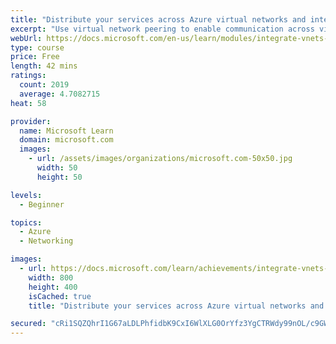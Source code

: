 ```yaml
---
title: "Distribute your services across Azure virtual networks and integrate them by using virtual network peering"
excerpt: "Use virtual network peering to enable communication across virtual networks in a way that's secure and minimally complex."
webUrl: https://docs.microsoft.com/en-us/learn/modules/integrate-vnets-with-vnet-peering/
type: course
price: Free
length: 42 mins
ratings:
  count: 2019
  average: 4.7082715
heat: 58

provider:
  name: Microsoft Learn
  domain: microsoft.com
  images:
    - url: /assets/images/organizations/microsoft.com-50x50.jpg
      width: 50
      height: 50

levels:
  - Beginner

topics:
  - Azure
  - Networking

images:
  - url: https://docs.microsoft.com/learn/achievements/integrate-vnets-with-vnet-peering-social.png
    width: 800
    height: 400
    isCached: true
    title: "Distribute your services across Azure virtual networks and integrate them by using virtual network peering"

secured: "cRi1SQZQhrI1G67aLDLPhfidbK9CxI6WlXLG0OrYfz3YgCTRWdy99nOL/c9GWjcX+TAq0pkialZVpwLscwAY8bmNKb3tiCjHasE6eA7gA8Ydr05s0YiVvo7vgyumgTdN5nNFcTzSOG7PrIuey1ffrLoTOQmqlAHiUFJDcXHjgVIZbuRUcarxcK6lGFxWw0kAEgVJl3t/4D4MMZOq8xafzTDbqd8Mk5dHf+a6u6JhPcO73x3yqDLrAGDsx5pZXmV40X6r+k9GmsqH/mHFrdu3I9eXlaG7nk6dVZkmJ+25AEMYCMlknDQuKmMQjUC1KVEvyQvdLNPKRF+Ev9mxWT0CAcdEOR+OlIoswnf195xq6WKMtK2Wi3Waht4kLvMva6pIsgY/t+MYboCSrGxExRbm9w==;D23HWnl3YPSo2atxwhZA5A=="
---
```


